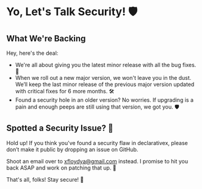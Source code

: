 # Yo, Let's Talk Security! 🛡️
## What We're Backing
Hey, here's the deal:

- We're all about giving you the latest minor release with all the bug fixes. 🎉
- When we roll out a new major version, we won't leave you in the dust. We’ll keep the last minor release of the previous major version updated with critical fixes for 6 more months. 🛠️
- Found a security hole in an older version? No worries. If upgrading is a pain and enough peeps are still using that version, we got you. 🛡️

## Spotted a Security Issue? 🚨
Hold up! If you think you've found a security flaw in declarativex, please don’t make it public by dropping an issue on GitHub.

Shoot an email over to xfloydya@gmail.com instead. I promise to hit you back ASAP and work on patching that up. 🤝

That's all, folks! Stay secure! 🚀
